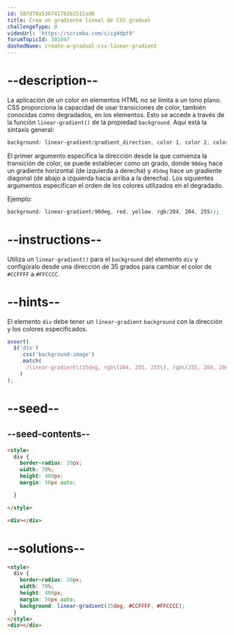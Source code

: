 ```yaml
---
id: 587d78a5367417b2b2512ad6
title: Crea un gradiente lineal de CSS gradual
challengeType: 0
videoUrl: 'https://scrimba.com/c/cg4dpt9'
forumTopicId: 301047
dashedName: create-a-gradual-css-linear-gradient
---
```


# --description--

La aplicación de un color en elementos HTML no se limita a un tono plano. CSS proporciona la capacidad de usar transiciones de color, también conocidas como degradados, en los elementos. Esto se accede a través de la función `linear-gradient()` de la propiedad `background`. Aquí está la sintaxis general:

```css
background: linear-gradient(gradient_direction, color 1, color 2, color 3, ...);
```

El primer argumento especifica la dirección desde la que comienza la transición de color, se puede establecer como un grado, donde `90deg` hace un gradiente horizontal (de izquierda a derecha) y `45deg` hace un gradiente diagonal (de abajo a izquierda hacia arriba a la derecha). Los siguientes argumentos especifican el orden de los colores utilizados en el degradado.

Ejemplo:

```css
background: linear-gradient(90deg, red, yellow, rgb(204, 204, 255));
```

# --instructions--

Utiliza un `linear-gradient()` para el `background` del elemento `div` y configúralo desde una dirección de 35 grados para cambiar el color de `#CCFFFF` a `#FFCCCC`.

# --hints--

El elemento `div` debe tener un `linear-gradient` `background` con la dirección y los colores especificados.

```js
assert(
  $('div')
    .css('background-image')
    .match(
      /linear-gradient\(35deg, rgb\(204, 255, 255\), rgb\(255, 204, 204\)\)/gi
    )
);
```

# --seed--

## --seed-contents--

```html
<style>
  div {
    border-radius: 20px;
    width: 70%;
    height: 400px;
    margin: 50px auto;

  }

</style>

<div></div>
```

# --solutions--

```html
<style>
  div {
    border-radius: 20px;
    width: 70%;
    height: 400px;
    margin: 50px auto;
    background: linear-gradient(35deg, #CCFFFF, #FFCCCC);
  }
</style>
<div></div>
```

